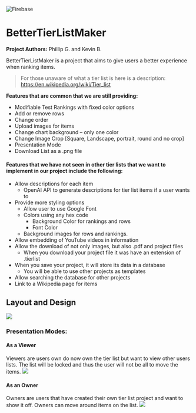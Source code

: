 ![Firebase](https://img.shields.io/badge/Sqlite-003B57?style=for-the-badge&logo=sqlite&logoColor=white)

# BetterTierListMaker
<b>Project Authors:</b> Phillip G. and Kevin B.

BetterTierListMaker is a project that aims to give users a better experience when ranking items.

>For those unaware of what a tier list is here is a description: https://en.wikipedia.org/wiki/Tier_list

<b>Features that are common that we are still providing:</b>

-  Modifiable Test Rankings with fixed color options  
-  Add or remove rows  
-  Change order  
-  Upload images for items  
-  Change chart background  –  only one color  
-  Change Image Crop [Square, Landscape, portrait, round and no crop]  
-  Presentation Mode  
-  Download List as a .png file
#### Features that we have not seen in other tier lists that we want to implement in our project include the following:
* Allow descriptions for each item
	* OpenAI API to generate descriptions for tier list items if a user wants to
* Provide more styling options
	* Allow user to use Google Font
	* Colors using any hex code
		* Background Color for rankings and rows
		* Font Color
	* Background images for rows and rankings. 
* Allow embedding of YouTube videos in information
* Allow the download of not only images, but also .pdf and project files
	* When you download your project file it was have an extension of .tierlist
* When you save your project, it will store its data in a database
	* You will be able to use other projects as templates
* Allow searching the database for other projects
* Link to a Wikipedia page  for items
## Layout and Design
<img src="https://pbgmidi.tech/cs310/CS 310 - Design Presentation.png">

### Presentation Modes:
#### As a Viewer
Viewers are users own do now own the tier list but want to view other users lists. The list will be locked and thus the user will not be all to move the items.
<img src="https://pbgmidi.tech/cs310/CS 310 - Design Presentation2.png">
#### As an Owner
Owners are users that have created their own tier list project and want to show it off. Owners can move around items on the list.
<img src="https://pbgmidi.tech/cs310/CS 310 - Design Presentation3.png">
